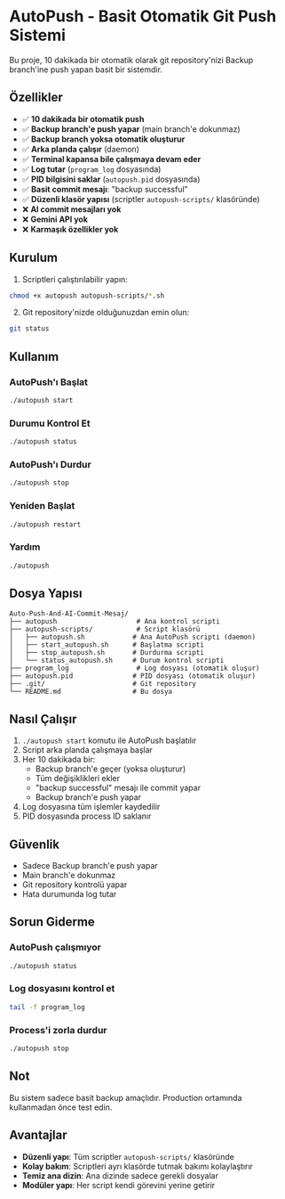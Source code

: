 # AutoPush - Basit Otomatik Git Push Sistemi

Bu proje, 10 dakikada bir otomatik olarak git repository'nizi Backup branch'ine push yapan basit bir sistemdir.

## Özellikler

- ✅ **10 dakikada bir otomatik push**
- ✅ **Backup branch'e push yapar** (main branch'e dokunmaz)
- ✅ **Backup branch yoksa otomatik oluşturur**
- ✅ **Arka planda çalışır** (daemon)
- ✅ **Terminal kapansa bile çalışmaya devam eder**
- ✅ **Log tutar** (`program_log` dosyasında)
- ✅ **PID bilgisini saklar** (`autopush.pid` dosyasında)
- ✅ **Basit commit mesajı**: "backup successful"
- ✅ **Düzenli klasör yapısı** (scriptler `autopush-scripts/` klasöründe)
- ❌ **AI commit mesajları yok**
- ❌ **Gemini API yok**
- ❌ **Karmaşık özellikler yok**

## Kurulum

1. Scriptleri çalıştırılabilir yapın:
```bash
chmod +x autopush autopush-scripts/*.sh
```

2. Git repository'nizde olduğunuzdan emin olun:
```bash
git status
```

## Kullanım

### AutoPush'ı Başlat
```bash
./autopush start
```

### Durumu Kontrol Et
```bash
./autopush status
```

### AutoPush'ı Durdur
```bash
./autopush stop
```

### Yeniden Başlat
```bash
./autopush restart
```

### Yardım
```bash
./autopush
```

## Dosya Yapısı

```
Auto-Push-And-AI-Commit-Mesaj/
├── autopush                    # Ana kontrol scripti
├── autopush-scripts/           # Script klasörü
│   ├── autopush.sh            # Ana AutoPush scripti (daemon)
│   ├── start_autopush.sh      # Başlatma scripti
│   ├── stop_autopush.sh       # Durdurma scripti
│   └── status_autopush.sh     # Durum kontrol scripti
├── program_log                 # Log dosyası (otomatik oluşur)
├── autopush.pid               # PID dosyası (otomatik oluşur)
├── .git/                      # Git repository
└── README.md                  # Bu dosya
```

## Nasıl Çalışır

1. `./autopush start` komutu ile AutoPush başlatılır
2. Script arka planda çalışmaya başlar
3. Her 10 dakikada bir:
   - Backup branch'e geçer (yoksa oluşturur)
   - Tüm değişiklikleri ekler
   - "backup successful" mesajı ile commit yapar
   - Backup branch'e push yapar
4. Log dosyasına tüm işlemler kaydedilir
5. PID dosyasında process ID saklanır

## Güvenlik

- Sadece Backup branch'e push yapar
- Main branch'e dokunmaz
- Git repository kontrolü yapar
- Hata durumunda log tutar

## Sorun Giderme

### AutoPush çalışmıyor
```bash
./autopush status
```

### Log dosyasını kontrol et
```bash
tail -f program_log
```

### Process'i zorla durdur
```bash
./autopush stop
```

## Not

Bu sistem sadece basit backup amaçlıdır. Production ortamında kullanmadan önce test edin.

## Avantajlar

- **Düzenli yapı**: Tüm scriptler `autopush-scripts/` klasöründe
- **Kolay bakım**: Scriptleri ayrı klasörde tutmak bakımı kolaylaştırır
- **Temiz ana dizin**: Ana dizinde sadece gerekli dosyalar
- **Modüler yapı**: Her script kendi görevini yerine getirir
